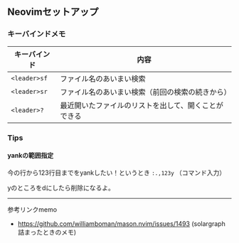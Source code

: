## Neovimセットアップ

### キーバインドメモ
キーバインド| 内容
--- | ---
`<leader>sf `| ファイル名のあいまい検索
`<leader>sr` | ファイル名のあいまい検索（前回の検索の続きから）
`<leader>?` | 最近開いたファイルのリストを出して、開くことができる


### Tips
#### yankの範囲指定
今の行から123行目までをyankしたい！というとき
`:.,123y` （コマンド入力）

yのところをdにしたら削除になるよ。

---

参考リンクmemo
- https://github.com/williamboman/mason.nvim/issues/1493 (solargraph 詰まったときのメモ)
